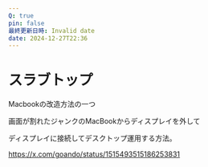 ```yaml
---
Q: true
pin: false
最終更新日時: Invalid date
date: 2024-12-27T22:36
---
```

# スラブトップ

Macbookの改造方法の一つ

画面が割れたジャンクのMacBookからディスプレイを外して

ディスプレイに接続してデスクトップ運用する方法。

https://x.com/goando/status/1515493515186253831